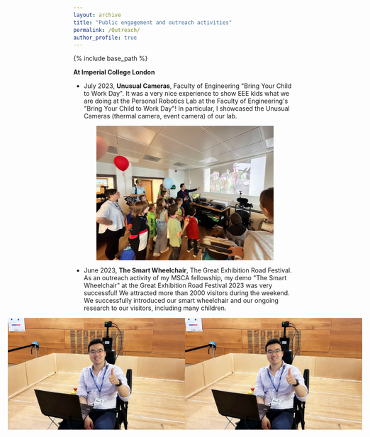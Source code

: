 ```yaml
---
layout: archive
title: "Public engagement and outreach activities"
permalink: /Outreach/
author_profile: true
---
```

{% include base_path %}

**At Imperial College London**

- July 2023, **Unusual Cameras**, Faculty of Engineering "Bring Your Child to Work Day". It was a very nice experience to show EEE kids what we are doing at the Personal Robotics Lab at the Faculty of Engineering's "Bring Your Child to Work Day"! In particular, I showcased the Unusual Cameras (thermal camera, event camera) of our lab. 

<div style="display: flex; justify-content: center;">
  <img src="/images/outreach-EEE-kid-2023.JPG" alt="image1" width="400">
</div>

- June 2023, **The Smart Wheelchair**, The Great Exhibition Road Festival. As an outreach activity of my MSCA fellowship, my demo "The Smart Wheelchair" at the Great Exhibition Road Festival 2023 was very successful! We attracted more than 2000 visitors during the weekend. We successfully introduced our smart wheelchair and our ongoing research to our visitors, including many children. 
<div style="display: flex; justify-content: center;">
  <img src="/images/Great-exhibition-festival-2023.jpg" alt="image1" width="400">
  <img src="/images/Great-exhibition-festival-2023.jpg" alt="image2" width="400">
</div>